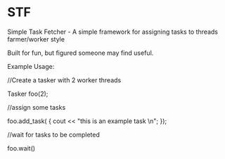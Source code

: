 # STF
Simple Task Fetcher - A simple framework for assigning tasks to threads farmer/worker style

Built for fun, but figured someone may find useful.

Example Usage:

//Create a tasker with 2 worker threads

Tasker foo(2);

//assign some tasks

foo.add_task([]() { cout << "this is an example task \n"; });

//wait for tasks to be completed

foo.wait()
